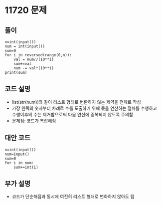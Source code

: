 # 11720 문제
## 풀이
```
n=int(input())
num = int(input())
sum=0
for i in reversed(range(0,n)):
    val = num//(10**i)
    sum+=val
    num -= val*(10**i)
print(sum)
```
## 코드 설명
- list(str(num))와 같이 리스트 형태로 변환하지 않는 제약을 전제로 작성
- 가장 왼쪽의 숫자부터 차례로 수를 도출하기 위해 몫을 연산하는 절차를 수행하고 수행이후의 수는 제거함으로써 다음 연산에 중복되지 않도록 주의함
- 문제점: 코드가 복잡해짐
## 대안 코드
```
n=int(input())
num=input()
sum=0
for i in num:
    sum+=int(i)
```
## 부가 설명
- 코드가 단순해짐과 동시에 여전히 리스트 형태로 변화하지 않아도 됨
